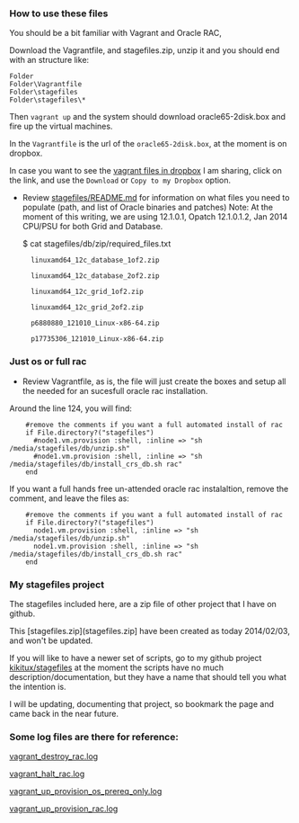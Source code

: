 ### How to use these files

You should be a bit familiar with Vagrant and Oracle RAC,

Download the Vagrantfile, and stagefiles.zip, unzip it and you should end with an structure like:

	Folder
	Folder\Vagrantfile
	Folder\stagefiles
	Folder\stagefiles\*

Then `vagrant up` and the system should download oracle65-2disk.box and fire up the virtual machines.

In the `Vagrantfile` is the url of the `oracle65-2disk.box`, at the moment is on dropbox.

In case you want to see the [vagrant files in dropbox] I am sharing, click on the link, and use the `Download` or `Copy to my Dropbox` option.

* Review [stagefiles/README.md](https://github.com/kikitux/stagefiles/blob/master/README.md) for information on what files you need to populate (path, and list of Oracle binaries and patches)
Note: At the moment of this writing, we are using 12.1.0.1, Opatch 12.1.0.1.2, Jan 2014 CPU/PSU for both Grid and Database.

	$ cat stagefiles/db/zip/required_files.txt

		linuxamd64_12c_database_1of2.zip

		linuxamd64_12c_database_2of2.zip

		linuxamd64_12c_grid_1of2.zip

		linuxamd64_12c_grid_2of2.zip

		p6880880_121010_Linux-x86-64.zip

		p17735306_121010_Linux-x86-64.zip
			
### Just os or full rac

* Review Vagrantfile, as is, the file will just create the boxes and setup all the needed for an sucesfull oracle rac installation.

Around the line 124, you will find:

		#remove the comments if you want a full automated install of rac
		if File.directory?("stagefiles")
		  #node1.vm.provision :shell, :inline => "sh /media/stagefiles/db/unzip.sh"
		  #node1.vm.provision :shell, :inline => "sh /media/stagefiles/db/install_crs_db.sh rac"
		end

If you want a full hands free un-attended oracle rac instalaltion, remove the comment, and leave the files as:

		#remove the comments if you want a full automated install of rac
		if File.directory?("stagefiles")
		  node1.vm.provision :shell, :inline => "sh /media/stagefiles/db/unzip.sh"
		  node1.vm.provision :shell, :inline => "sh /media/stagefiles/db/install_crs_db.sh rac"
		end

### My stagefiles project

The stagefiles included here, are a zip file of other project that I have on github.

This [stagefiles.zip](stagefiles.zip] have been created as today 2014/02/03, and won't be updated.

If you will like to have a newer set of scripts, go to my github project [kikitux/stagefiles](http://github.com/kikitux/stagefiles) at the moment the scripts have no much description/documentation, but they have a name that should tell you what the intention is.

I will be updating, documenting that project, so bookmark the page and came back in the near future.


### Some log files are there for reference:

[vagrant_destroy_rac.log](vagrant_destroy_rac.log)

[vagrant_halt_rac.log](vagrant_halt_rac.log)

[vagrant_up_provision_os_prereq_only.log](vagrant_up_provision_os_prereq_only.log)

[vagrant_up_provision_rac.log](vagrant_up_provision_rac.log)

[vagrant files in dropbox]: https://www.dropbox.com/sh/3ks3e34en9bbec9/zjtqkm71RD/vagrant 

